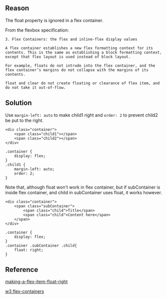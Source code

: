 ## Reason

The float property is ignored in a flex container.

From the flexbox specification:

```
3. Flex Containers: the flex and inline-flex display values

A flex container establishes a new flex formatting context for its contents. This is the same as establishing a block formatting context, except that flex layout is used instead of block layout.

For example, floats do not intrude into the flex container, and the flex container’s margins do not collapse with the margins of its contents.

float and clear do not create floating or clearance of flex item, and do not take it out-of-flow.
```



## Solution

Use `margin-left: auto` to make child1 right and `order: 2` to prevent child2 be put to the right.

```
<div class="container">
    <span class="child1"></span>
    <span class="child2"></span>
</div>
```

```
.container {
    display: flex;
}
.child1 {
    margin-left: auto;
    order: 2;
}
```

Note that, although float won't work in flex container, but if subContainer is inside flex container, and child in subContainer uses float, it works however.

```
<div class="container">
    <span class="subContainer">
        <span class="child">Title</span>
        <span class="child">Content here</span>
    </span>
</div>
```

```
.container {
    display: flex;
}
.container .subContainer .child{
    float: right;
}
```

## Reference

[making-a-flex-item-float-right](https://stackoverflow.com/questions/36182635/making-a-flex-item-float-right/36182782)

[w3 flex-containers](https://www.w3.org/TR/css-flexbox-1/#flex-containers)